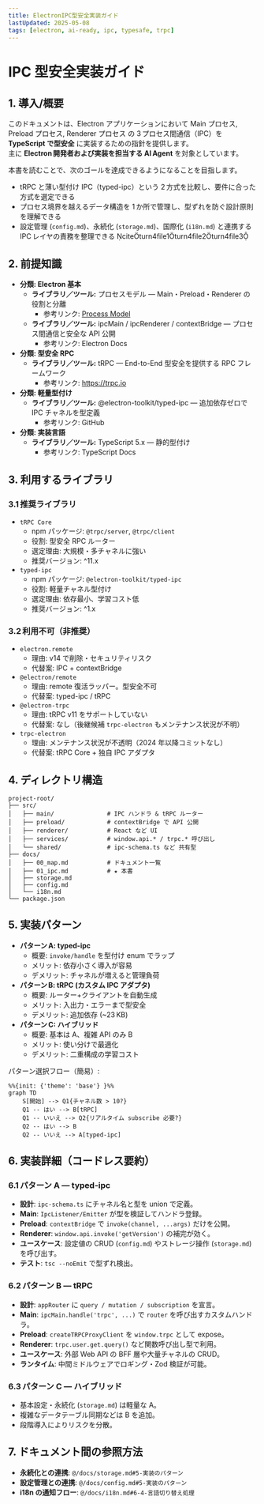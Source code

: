 ```yaml
---
title: ElectronIPC型安全実装ガイド
lastUpdated: 2025-05-08
tags: [electron, ai-ready, ipc, typesafe, trpc]
---
```


# IPC 型安全実装ガイド

## 1. 導入/概要

このドキュメントは、Electron アプリケーションにおいて Main プロセス, Preload プロセス, Renderer プロセス の 3 プロセス間通信（IPC）を **TypeScript で型安全** に実装するための指針を提供します。  
主に **Electron 開発者および実装を担当する AI Agent** を対象としています。

本書を読むことで、次のゴールを達成できるようになることを目指します。

- tRPC と薄い型付け IPC（typed-ipc）という 2 方式を比較し、要件に合った方式を選定できる
- プロセス境界を越えるデータ構造を 1 か所で管理し、型ずれを防ぐ設計原則を理解できる
- 設定管理 (`config.md`)、永続化 (`storage.md`)、国際化 (`i18n.md`) と連携する IPC レイヤの責務を整理できる citeturn4file1turn4file2turn4file3

## 2. 前提知識

- **分類: Electron 基本**
  - **ライブラリ／ツール:** プロセスモデル — Main・Preload・Renderer の役割と分離
    - 参考リンク: [Process Model](https://www.electronjs.org/docs/latest/tutorial/process-model)
  - **ライブラリ／ツール:** ipcMain / ipcRenderer / contextBridge — プロセス間通信と安全な API 公開
    - 参考リンク: Electron Docs
- **分類: 型安全 RPC**
  - **ライブラリ／ツール:** tRPC — End-to-End 型安全を提供する RPC フレームワーク
    - 参考リンク: <https://trpc.io>
- **分類: 軽量型付け**
  - **ライブラリ／ツール:** @electron-toolkit/typed-ipc — 追加依存ゼロで IPC チャネルを型定義
    - 参考リンク: GitHub
- **分類: 実装言語**
  - **ライブラリ／ツール:** TypeScript 5.x — 静的型付け
    - 参考リンク: TypeScript Docs

## 3. 利用するライブラリ

### 3.1 推奨ライブラリ

- `tRPC Core`
  - npm パッケージ: `@trpc/server`, `@trpc/client`
  - 役割: 型安全 RPC ルーター
  - 選定理由: 大規模・多チャネルに強い
  - 推奨バージョン: ^11.x
- `typed-ipc`
  - npm パッケージ: `@electron-toolkit/typed-ipc`
  - 役割: 軽量チャネル型付け
  - 選定理由: 依存最小、学習コスト低
  - 推奨バージョン: ^1.x

### 3.2 利用不可（非推奨）

- `electron.remote`
  - 理由: v14 で削除・セキュリティリスク
  - 代替案: IPC + contextBridge
- `@electron/remote`
  - 理由: remote 復活ラッパー。型安全不可
  - 代替案: typed-ipc / tRPC
- `@electron-trpc`
  - 理由: tRPC v11 をサポートしていない
  - 代替案: なし（後継候補 `trpc-electron` もメンテナンス状況が不明）
- `trpc-electron`
  - 理由: メンテナンス状況が不透明（2024 年以降コミットなし）
  - 代替案: tRPC Core + 独自 IPC アダプタ

## 4. ディレクトリ構造

```text
project-root/
├── src/
│   ├── main/               # IPC ハンドラ & tRPC ルーター
│   ├── preload/            # contextBridge で API 公開
│   ├── renderer/           # React など UI
│   ├── services/           # window.api.* / trpc.* 呼び出し
│   └── shared/             # ipc-schema.ts など 共有型
├── docs/
│   ├── 00_map.md           # ドキュメント一覧
│   ├── 01_ipc.md           # ★ 本書
│   ├── storage.md
│   ├── config.md
│   └── i18n.md
└── package.json
```

## 5. 実装パターン

- **パターン A: typed-ipc**
  - 概要: `invoke/handle` を型付け enum でラップ
  - メリット: 依存小さく導入が容易
  - デメリット: チャネルが増えると管理負荷
- **パターン B: tRPC (カスタム IPC アダプタ)**
  - 概要: ルーター+クライアントを自動生成
  - メリット: 入出力・エラーまで型安全
  - デメリット: 追加依存 (~23 KB)
- **パターン C: ハイブリッド**
  - 概要: 基本は A、複雑 API のみ B
  - メリット: 使い分けで最適化
  - デメリット: 二重構成の学習コスト

パターン選択フロー（簡易）:

```mermaid
%%{init: {'theme': 'base'} }%%
graph TD
    S[開始] --> Q1{チャネル数 > 10?}
    Q1 -- はい --> B[tRPC]
    Q1 -- いいえ --> Q2{リアルタイム subscribe 必要?}
    Q2 -- はい --> B
    Q2 -- いいえ --> A[typed-ipc]
```

## 6. 実装詳細（コードレス要約）

### 6.1 パターン A — typed-ipc

- **設計**: `ipc-schema.ts` にチャネル名と型を union で定義。
- **Main**: `IpcListener/Emitter` が型を検証してハンドラ登録。
- **Preload**: `contextBridge` で `invoke(channel, ...args)` だけを公開。
- **Renderer**: `window.api.invoke('getVersion')` の補完が効く。
- **ユースケース**: 設定値の CRUD (`config.md`) やストレージ操作 (`storage.md`) を呼び出す。
- **テスト**: `tsc --noEmit` で型ずれ検出。

### 6.2 パターン B — tRPC

- **設計**: `appRouter` に `query / mutation / subscription` を宣言。
- **Main**: `ipcMain.handle('trpc', ...)` で `router` を呼び出すカスタムハンドラ。
- **Preload**: `createTRPCProxyClient` を `window.trpc` として expose。
- **Renderer**: `trpc.user.get.query()` など関数呼び出し型で利用。
- **ユースケース**: 外部 Web API の BFF 層や大量チャネルの CRUD。
- **ランタイム**: 中間ミドルウェアでロギング・Zod 検証が可能。

### 6.3 パターン C — ハイブリッド

- 基本設定・永続化 (`storage.md`) は軽量な A。
- 複雑なデータテーブル同期などは B を追加。
- 段階導入によりリスクを分散。

## 7. ドキュメント間の参照方法

- **永続化との連携**: `@/docs/storage.md#5-実装のパターン`
- **設定管理との連携**: `@/docs/config.md#5-実装のパターン`
- **i18n の通知フロー**: `@/docs/i18n.md#6-4-言語切り替え処理`
